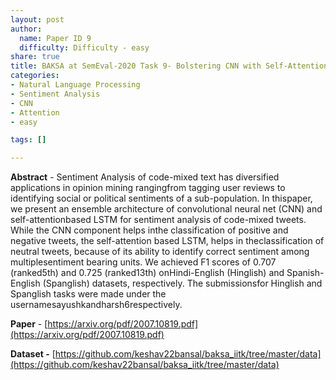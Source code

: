 ```yaml
---
layout: post
author:
  name: Paper ID 9
  difficulty: Difficulty - easy
share: true
title: BAKSA at SemEval-2020 Task 9- Bolstering CNN with Self-Attention forSentiment Analysis of Code Mixed Text
categories:
- Natural Language Processing
- Sentiment Analysis
- CNN
- Attention
- easy

tags: []

---
```

**Abstract** - Sentiment Analysis of code-mixed text has diversified applications in opinion mining rangingfrom tagging user reviews to identifying social or political sentiments of a sub-population. In thispaper, we present an ensemble architecture of convolutional neural net (CNN) and self-attentionbased LSTM for sentiment analysis of code-mixed tweets. While the CNN component helps inthe classification of positive and negative tweets, the self-attention based LSTM, helps in theclassification of neutral tweets, because of its ability to identify correct sentiment among multiplesentiment bearing units. We achieved F1 scores of 0.707 (ranked5th) and 0.725 (ranked13th) onHindi-English (Hinglish) and Spanish-English (Spanglish) datasets, respectively. The submissionsfor Hinglish and Spanglish tasks were made under the usernamesayushkandharsh6respectively.

**Paper** - [https://arxiv.org/pdf/2007.10819.pdf](https://arxiv.org/pdf/2007.10819.pdf)

**Dataset -** [https://github.com/keshav22bansal/baksa_iitk/tree/master/data](https://github.com/keshav22bansal/baksa_iitk/tree/master/data)
    